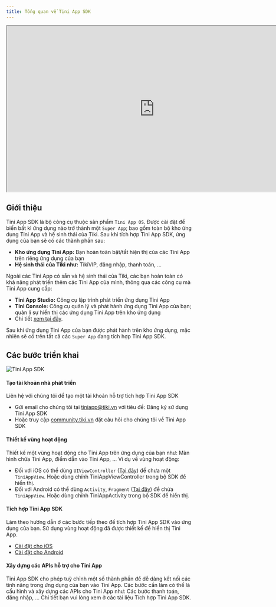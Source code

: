 ```yaml
---
title: Tổng quan về Tini App SDK
---
```


<!-- <img src="/img/TiniApp_Development_to_End_users_diagram.png" width="700px" alt="Tini App SDK"/> -->
<iframe width="800" height="450" src="https://www.figma.com/embed?embed_host=share&url=https%3A%2F%2Fwww.figma.com%2Fproto%2FLsVCqpM9LO2lLUVzOb8JXC%2FTiki-VIP%3Fnode-id%3D246%253A154483%26scaling%3Dscale-down%26page-id%3D1%253A4%26starting-point-node-id%3D246%253A154483" allowfullscreen></iframe>

## Giới thiệu



Tini App SDK là bộ công cụ thuộc sản phẩm `Tini App OS`. Được cài đặt để biến bất kì ứng dụng nào trở thành một `Super App`; bao gồm toàn bộ kho ứng dụng Tini App và hệ sinh thái của Tiki. Sau khi tích hợp Tini App SDK, ứng dụng của bạn sẽ có các thành phần sau:

- **Kho ứng dụng Tini App:** Bạn hoàn toàn bật/tắt hiện thị của các Tini App trên riêng ứng dụng của bạn
- **Hệ sinh thái của Tiki như:** TikiVIP, đăng nhập, thanh toán, ...

Ngoài các Tini App có sẵn và hệ sinh thái của Tiki, các bạn hoàn toàn có khả năng phát triển thêm các Tini App của mình, thông qua các công cụ mà Tini App cung cấp:

- **Tini App Studio:** Công cụ lập trình phát triển ứng dụng Tini App
- **Tini Console:** Công cụ quản lý và phát hành ứng dụng Tini App của bạn; quản lí sự hiển thị các ứng dụng Tini App trên kho ứng dụng
- Chi tiết [xem tại đây](https://developers.tiki.vn/docs/development/studio/overview).

Sau khi ứng dụng Tini App của bạn được phát hành trên kho ứng dụng, mặc nhiên sẽ có trên tất cả các `Super App` đang tích hợp Tini App SDK.

## Các bước triển khai

<img src="/img/sdk/tini-app-sdk-step.png"  alt="Tini App SDK"/>

#### Tạo tài khoản nhà phát triển

Liên hệ với chúng tôi để tạo một tài khoản hỗ trợ tích hợp Tini App SDK

- Gửi email cho chúng tôi tại tiniapp@tiki.vn với tiêu đề: Đăng ký sử dụng Tini App SDK
- Hoặc truy cập [community.tiki.vn](https://community.tiki.vn) đặt câu hỏi cho chúng tôi về Tini App SDK

#### Thiết kế vùng hoạt động

Thiết kế một vùng hoạt động cho Tini App trên ứng dụng của bạn như: Màn hình chứa Tini App, điểm dẫn vào Tini App, ... Ví dụ về vùng hoạt động:

- Đối với iOS có thể dùng `UIViewController` ([Tại đây](https://developer.apple.com/documentation/uikit/uiviewcontroller)) để chưa một `TiniAppView`. Hoặc dùng chính TiniAppViewController trong bộ SDK để hiển thị.
- Đối với Android có thể dùng `Activity`, `Fragment` ([Tại đây](https://developer.android.com/reference/android/app/Activity)) để chứa `TiniAppView`. Hoặc dùng chính TiniAppActivity trong bộ SDK để hiển thị.

#### Tích hợp Tini App SDK

Làm theo hướng dẫn ở các bước tiếp theo để tích hợp Tini App SDK vào ứng dụng của bạn. Sử dụng vùng hoạt động đã được thiết kế để hiển thị Tini App.

- [Cài đặt cho iOS](/docs/sdk/setup-for-ios)
- [Cài đặt cho Android](/docs/sdk/setup-for-android)
<!-- - [Cài đặt cho React-Native](/docs/sdk/setup-for-react-native) -->

#### Xây dựng các APIs hỗ trợ cho Tini App

Tini App SDK cho phép tuỳ chỉnh một số thành phần để dễ dàng kết nối các tính năng trong ứng dụng của bạn vào Tini App. Các bước cần làm có thể là cấu hình và xây dựng các APIs cho Tini App như: Các bước thanh toán, đăng nhập, ... Chi tiết bạn vui lòng xem ở các tài liệu Tích hợp Tini App SDK.
